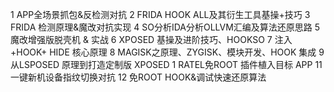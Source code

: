 1 APP全场景抓包&反检测对抗
2 FRIDA HOOK ALL及其衍生工具基操+技巧
3 FRIDA 检测原理&魔改对抗实现
4 SO分析IDA分析OLLVM汇编及算法还原思路
5 魔改增强版脱壳机 & 实战
6 XPOSED 基操及进阶技巧、HOOKSO
7 注入+HOOK+ HIDE 核心原理
8 MAGISK之原理、ZYGISK、模块开发、HOOK 集成
9 从LSPOSED 原理到打造定制版 XPOSED
1 RATEL免ROOT 插件植入目标 APP
11 一键新机设备指纹切换对抗
12 免ROOT HOOK&调试快速还原算法